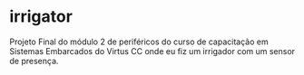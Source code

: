 # irrigator
Projeto Final do módulo 2 de periféricos do curso de capacitação em Sistemas Embarcados do Virtus CC onde eu fiz um irrigador com um sensor de presença.
